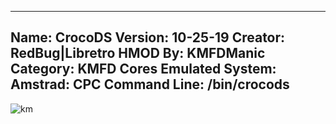 -----------------------
Name: CrocoDS
Version: 10-25-19
Creator: RedBug|Libretro
HMOD By: KMFDManic
Category: KMFD Cores
Emulated System: Amstrad: CPC
Command Line: /bin/crocods
-----------------------
![km](https://i.imgur.com/fdQEk1R.png)
